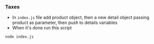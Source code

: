 ### Taxes

- In `index.js` file add product object, then a new detail object passing product as parameter, then push to details variables 
- When it's done run this script

```node index.js```